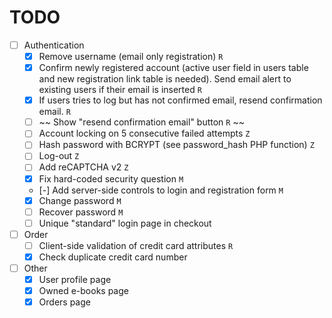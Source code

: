 # TODO 
 - [ ] Authentication
    - [x] Remove username (email only registration) `R`
    - [x] Confirm newly registered account (active user field in users table
         and new registration link table is needed). Send email alert to
         existing users if their email is inserted `R`
    - [x] If users tries to log but has not confirmed email, resend confirmation
         email. `R`
    - [ ] ~~ Show "resend confirmation email" button `R` ~~
    - [ ] Account locking on 5 consecutive failed attempts `Z`
    - [ ] Hash password with BCRYPT (see password_hash PHP function) `Z`
    - [ ] Log-out `Z`
    - [ ] Add reCAPTCHA v2 `Z`
    - [x] Fix hard-coded security question `M`
    - [-]  Add server-side controls to login and registration form `M`
    - [x] Change password `M`
    - [ ] Recover password `M`
    - [ ] Unique "standard" login page in checkout
 - [ ] Order
    - [ ] Client-side validation of credit card attributes `R`
    - [x] Check duplicate credit card number
 - [ ] Other
    - [x] User profile page
    - [x] Owned e-books page
    - [x] Orders page
